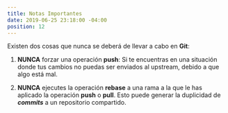```yaml
---
title: Notas Importantes
date: 2019-06-25 23:18:00 -04:00
position: 12
---
```


Existen dos cosas que nunca se deberá de llevar a cabo en **Git**:

1. **NUNCA** forzar una operación **push**: Si te encuentras en una situación donde tus cambios no puedas ser enviados al upstream, debido a que algo está mal.

2. **NUNCA** ejecutes la operación **rebase** a una rama a la que le has aplicado la operación **push** o **pull**. Esto puede generar la duplicidad de **_commits_** a un repositorio compartido.
